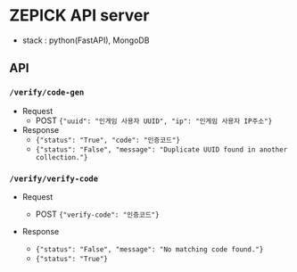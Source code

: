 # ZEPICK API server

- stack : python(FastAPI), MongoDB

## API

### `/verify/code-gen`

- Request
  - POST `{"uuid": "인게임 사용자 UUID", "ip": "인게임 사용자 IP주소"}`
- Response
  - `{"status": "True", "code": "인증코드"}`
  - `{"status": "False", "message": "Duplicate UUID found in another collection."}`

### `/verify/verify-code`

- Request

  - POST `{"verify-code": "인증코드"}`

- Response
  - `{"status": "False", "message": "No matching code found."}`
  - `{"status": "True"}`
